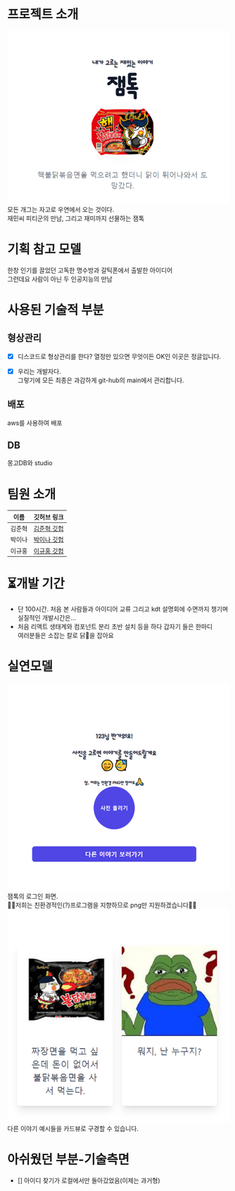 # 프로젝트 소개
![잼톡 시작 화면](image.png)<br>
모든 개그는 자고로 우연에서 오는 것이다.<br>
재민씨 피티군의 만남, 그리고 재미까지 선물하는 잼톡
# 기획 참고 모델 
한창 인기를 끌었던 고독한 명수방과 갈틱폰에서 출발한 아이디어<br>
그런데요 사람이 아닌 두 인공지능의 만남
# 사용된 기술적 부분
## 형상관리

- [x] 디스코드로 형상관리를 한다? 열정만 있으면 무엇이든 OK인 이곳은 정글입니다. <br>

- [X] 우리는 개발자다.<br>그렇기에 모든 최종은 과감하게 git-hub의 main에서 관리합니다.

## 배포
aws를 사용하여 배포
## DB
몽고DB와 studio
# 팀원 소개

| 이름 | 깃허브 링크 | 
|:-----:|:-------------:|
| 김준혁 | [김준혁 깃헙](https://github.com/JunHyeokDev) |
| 박이나 | [박이나 깃헙](https://github.com/park-yina) |
| 이규홍 | [이규홍 깃헙](https://github.com/6puritans9) |

# ⏳개발 기간
- 단 100시간. 처음 본 사람들과 아이디어 교류 그리고 kdt 설명회에 수면까지 챙기며 실질적인 개발시간은...<br>
- 처음 리액트 생태계와 컴포넌트 분리 초반 설치 등을 하다 갑자기 들은 한마디<br>여러분들은 소잡는 칼로 닭🥠을 잡아요

# 실연모델
![저희 가게 영업합니다.](image-1.png)<br>
잼톡의 로그인 화면.<br>
🙏🏻저희는 친환경적인(?)프로그램을 지향하므로 png만 지원하겠습니다🙏🏻<br>
![카드뷰 보기](image-2.png)<br>
다른 이야기 예시들을 카드뷰로 구경할 수 있습니다.
# 아쉬웠던 부분-기술측면
- [] 아이디 찾기가 로컬에서만 돌아갔었음(이제는 과거형)<br>
